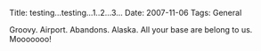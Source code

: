 Title: testing...testing...1..2...3...
Date: 2007-11-06
Tags: General

Groovy. Airport. Abandons. Alaska. All your base are belong to us. Mooooooo!
